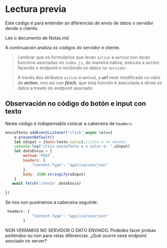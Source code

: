 # Lectura previa

Este código é para entender as diferencias de envío de datos o servidor dende o cliente.

Lee o documento de Notas.md

A continuación analiza os códigos do servidor e cliente.

> Lembrar que os formularios que levan `action` e `method` non levan funcións asociadas no `index.js`, de maneira nativa, executa a acción facendo o endpoint e recibindo os datos no `servidor`.

> A través dos atributos `action` e `method`, a ***url*** vese modificada co valor de ***action***, non así con ***fetch***, que esta función é executada e dirixe os datos a través do endpoint asociado.

## Observación no código do botón e input con texto

Neste código é indispensable colocar a cabeceira de `headers`:

```javascript
envioTexto.addEventListener("click",async (e)=>{
    e.preventDefault()
    let oInput = {dato:texto.value};//isto é un obxeto
    console.log("clico envioTexto e o valor é: ",oInput)
    let datoEnvio = {
        method:'POST',
        headers: {
            "Content-Type": "application/json"
        }, 
        body: JSON.stringify(oInput)
    }
   await fetch('/texto',datoEnvio)
    
})
```
Se nos non puxéramos a cabeceira seguinte:
```javascript
 headers: {
            "Content-Type": "application/json"
        }
```

NON VERÍAMOS NO SERVIDOR O DATO ENVIADO. Podedes facer probas poñéndoo ou non para velas diferencias. ¿Qué ocorre nese endpoint asociado no server?
